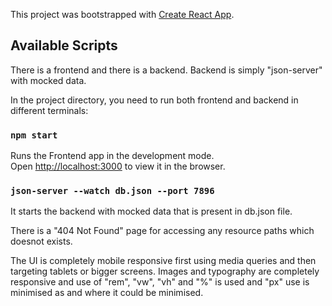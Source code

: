 This project was bootstrapped with [Create React App](https://github.com/facebook/create-react-app).

## Available Scripts

There is a frontend and there is a backend. Backend is simply "json-server" with mocked data.

In the project directory, you need to run both frontend and backend in different terminals:

### `npm start`

Runs the Frontend app in the development mode.<br>
Open [http://localhost:3000](http://localhost:3000) to view it in the browser.



### `json-server --watch db.json --port 7896`
It starts the backend with mocked data that is present in db.json file.


There is a "404 Not Found" page for accessing any resource paths which doesnot exists.

The UI is completely mobile responsive first using media queries and then targeting tablets or bigger screens.
Images and typography are completely responsive and use of "rem", "vw", "vh" and "%" is used and "px" use is minimised as and where it could be minimised.
